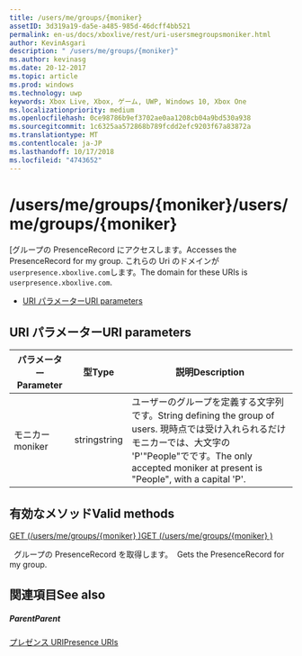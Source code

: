 ```yaml
---
title: /users/me/groups/{moniker}
assetID: 3d319a19-da5e-a485-985d-46dcff4bb521
permalink: en-us/docs/xboxlive/rest/uri-usersmegroupsmoniker.html
author: KevinAsgari
description: " /users/me/groups/{moniker}"
ms.author: kevinasg
ms.date: 20-12-2017
ms.topic: article
ms.prod: windows
ms.technology: uwp
keywords: Xbox Live, Xbox, ゲーム, UWP, Windows 10, Xbox One
ms.localizationpriority: medium
ms.openlocfilehash: 0ce98786b9ef3702ae0aa1208cb04a9bd530a938
ms.sourcegitcommit: 1c6325aa572868b789fcdd2efc9203f67a83872a
ms.translationtype: MT
ms.contentlocale: ja-JP
ms.lasthandoff: 10/17/2018
ms.locfileid: "4743652"
---
```

# <a name="usersmegroupsmoniker"></a><span data-ttu-id="a82b6-104">/users/me/groups/{moniker}</span><span class="sxs-lookup"><span data-stu-id="a82b6-104">/users/me/groups/{moniker}</span></span>
<span data-ttu-id="a82b6-105">[グループの PresenceRecord にアクセスします。</span><span class="sxs-lookup"><span data-stu-id="a82b6-105">Accesses the PresenceRecord for my group.</span></span> <span data-ttu-id="a82b6-106">これらの Uri のドメインが`userpresence.xboxlive.com`します。</span><span class="sxs-lookup"><span data-stu-id="a82b6-106">The domain for these URIs is `userpresence.xboxlive.com`.</span></span>
 
  * [<span data-ttu-id="a82b6-107">URI パラメーター</span><span class="sxs-lookup"><span data-stu-id="a82b6-107">URI parameters</span></span>](#ID4EV)
 
<a id="ID4EV"></a>

 
## <a name="uri-parameters"></a><span data-ttu-id="a82b6-108">URI パラメーター</span><span class="sxs-lookup"><span data-stu-id="a82b6-108">URI parameters</span></span>
 
| <span data-ttu-id="a82b6-109">パラメーター</span><span class="sxs-lookup"><span data-stu-id="a82b6-109">Parameter</span></span>| <span data-ttu-id="a82b6-110">型</span><span class="sxs-lookup"><span data-stu-id="a82b6-110">Type</span></span>| <span data-ttu-id="a82b6-111">説明</span><span class="sxs-lookup"><span data-stu-id="a82b6-111">Description</span></span>| 
| --- | --- | --- | 
| <span data-ttu-id="a82b6-112">モニカー</span><span class="sxs-lookup"><span data-stu-id="a82b6-112">moniker</span></span>| <span data-ttu-id="a82b6-113">string</span><span class="sxs-lookup"><span data-stu-id="a82b6-113">string</span></span>| <span data-ttu-id="a82b6-114">ユーザーのグループを定義する文字列です。</span><span class="sxs-lookup"><span data-stu-id="a82b6-114">String defining the group of users.</span></span> <span data-ttu-id="a82b6-115">現時点では受け入れられるだけモニカーでは、大文字の 'P'"People"でです。</span><span class="sxs-lookup"><span data-stu-id="a82b6-115">The only accepted moniker at present is "People", with a capital 'P'.</span></span>| 
  
<a id="ID4ERB"></a>

 
## <a name="valid-methods"></a><span data-ttu-id="a82b6-116">有効なメソッド</span><span class="sxs-lookup"><span data-stu-id="a82b6-116">Valid methods</span></span>

[<span data-ttu-id="a82b6-117">GET (/users/me/groups/{moniker} )</span><span class="sxs-lookup"><span data-stu-id="a82b6-117">GET (/users/me/groups/{moniker} )</span></span>](uri-usersmegroupsmonikerget.md)

<span data-ttu-id="a82b6-118">&nbsp;&nbsp;グループの PresenceRecord を取得します。</span><span class="sxs-lookup"><span data-stu-id="a82b6-118">&nbsp;&nbsp;Gets the PresenceRecord for my group.</span></span>
 
<a id="ID4E2B"></a>

 
## <a name="see-also"></a><span data-ttu-id="a82b6-119">関連項目</span><span class="sxs-lookup"><span data-stu-id="a82b6-119">See also</span></span>
 
<a id="ID4E4B"></a>

 
##### <a name="parent"></a><span data-ttu-id="a82b6-120">Parent</span><span class="sxs-lookup"><span data-stu-id="a82b6-120">Parent</span></span> 

[<span data-ttu-id="a82b6-121">プレゼンス URI</span><span class="sxs-lookup"><span data-stu-id="a82b6-121">Presence URIs</span></span>](atoc-reference-presence.md)

   